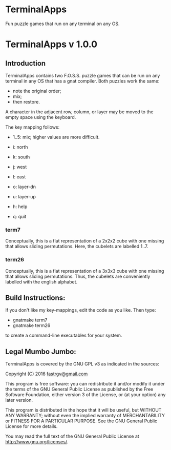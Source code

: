 # TerminalApps
Fun puzzle games that run on any terminal on any OS.


# TerminalApps v 1.0.0

## Introduction
TerminalApps contains two F.O.S.S. puzzle games that can be run on any terminal in any OS that has a gnat compiler.  Both puzzles work the same:

* note the original order;  
* mix;  
* then restore.  

A character in the adjacent row, column, or layer may be moved to the empty space using the keyboard.

The key mapping follows:

* 1..5: mix;  higher values are more difficult.

* i: north
* k: south
* j: west
* l: east
* o: layer-dn
* u: layer-up

* h: help
* q: quit


### term7
Conceptually, this is a flat representation of a 2x2x2 cube with one missing that allows sliding permutations.  Here, the cubelets are labelled 1..7.

### term26
Conceptually, this is a flat representation of a 3x3x3 cube with one missing that allows sliding permutations.  Thus, the cubelets are conveniently labelled with the english alphabet.

## Build Instructions:
If you don't like my key-mappings, edit the code as you like. Then type:
* gnatmake term7
* gnatmake term26

to create a command-line executables for your system.

## Legal Mumbo Jumbo:

TerminalApps is covered by the GNU GPL v3 as indicated in the sources:

 Copyright (C) 2016  <fastrgv@gmail.com>

 This program is free software: you can redistribute it and/or modify
 it under the terms of the GNU General Public License as published by
 the Free Software Foundation, either version 3 of the License, or
 (at your option) any later version.

 This program is distributed in the hope that it will be useful,
 but WITHOUT ANY WARRANTY; without even the implied warranty of
 MERCHANTABILITY or FITNESS FOR A PARTICULAR PURPOSE.  See the
 GNU General Public License for more details.

 You may read the full text of the GNU General Public License
 at <http://www.gnu.org/licenses/>.
